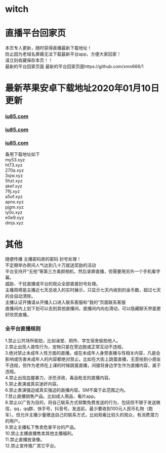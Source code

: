 # witch
# 直播平台回家页
本页专人更新，随时获得直播最新下载地址！<br>
防止因为老域名屏蔽无法下载最新平台app，方便大家回家！<br>
请立刻收藏保存本页！！<br>
最新的平台回家页面  最新的平台回家页面https://github.com/xmn666/1       <br>

# 最新苹果安卓下载地址2020年01月10日更新
### [iu85.com](http://iu85.com/)
### [iu85.com](http://iu85.com/)
### [iu85.com](http://iu85.com/)<br>
备用下载地址如下<br>
my53.xyz<br>
ht73.xyz<br>
270a.xyz<br>
3sjw.xyz<br>
5hzt.xyz<br>
akef.xyz<br>
7flj.xyz<br>
a5of.xyz<br>
apnx.xyz<br>
pjgm.xyz<br>
iy0o.xyz<br>
e0e9.xyz<br>
dmjs.xyz<br> 


# 其他
随便传播 主播密码房的密码 封号处理！<br>
不定期举办房间人气达到几十万就送奖励的活动<br>
平台支持开“无他”等第三方美颜相机，然后录屏直播，但需要用另外一个手机看字幕。<br>
威胁、干扰直播或平台的观众全部直接封号处理。<br>
主播周榜是主播近七天总收入的实时展示，只显示七天内收到的金币数，超过七天的会自动清除。<br>
主播认证开播请从开播入口进入联系客服和“我的”页面联系客服<br>
直播间内上划下划可以去到其他直播间，直播间内向右滑动，可以隐藏聊天界面更好欣赏直播。<br>



### 全平台直播规则
1.禁止公共场所偷拍，比如澡堂、厕所、学生宿舍偷拍他人。<br>
2.禁止出现人兽性行为，宠物只是在旁边跑或正常互动不违规。<br>
3.绝对禁止未成年人性方面的直播。或在未成年人身旁直播与性相关内容，凡是会影响或伤害未成年人的内容都绝对禁止。比如在大街上跳蛋直播，无意拍到小朋友不违规，但作为老师在上课的时候跳蛋直播，间接将身边学生作为直播内容，属于违规。<br>
4.禁止出现血腥暴力，涉恐涉政，毒品枪支的直播内容。<br>
5.禁止表演或真实迷奸内容。<br>
6.禁止表演强迫或真实强迫的直播内容。SM不属于此范围之内。<br>
7.禁止直播销售产品。比如成人用品、看片app。<br>
8.禁止以广告为目的，将自己联系方式频繁免费发送的行为，包括但不限于发送微信，qq，qq群，快手号，抖音号。发送前，最少要收到100元人民币礼物（跑车）。但允许主播少量赠送自己的联系方式，比如观看比较久的观众，有消费潜力的用户。<br>
9.禁止主播私下售卖危害平台的产品。<br>
10.禁止主播直播售卖其他主播福利。<br>
11.禁止直播放录像。<br>
12.禁止宣传推广其它平台。<br>
